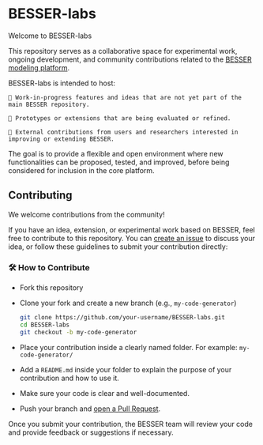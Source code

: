 # BESSER-labs

Welcome to BESSER-labs

This repository serves as a collaborative space for experimental work, ongoing development, and community contributions related to the [BESSER modeling platform](https://github.com/BESSER-PEARL/BESSER).

BESSER-labs is intended to host:

    🌱 Work-in-progress features and ideas that are not yet part of the main BESSER repository.

    🧪 Prototypes or extensions that are being evaluated or refined.

    🤝 External contributions from users and researchers interested in improving or extending BESSER.

The goal is to provide a flexible and open environment where new functionalities can be proposed, tested, and improved, before being considered for inclusion in the core platform.

## Contributing

We welcome contributions from the community!

If you have an idea, extension, or experimental work based on BESSER, feel free to contribute to this repository. You can [create an issue](https://github.com/BESSER-PEARL/BESSER-labs/issues/new/choose) to discuss your idea, or follow these guidelines to submit your contribution directly:

### 🛠 How to Contribute

- Fork this repository
- Clone your fork and create a new branch (e.g., `my-code-generator`)

    ```bash
    git clone https://github.com/your-username/BESSER-labs.git
    cd BESSER-labs
    git checkout -b my-code-generator

- Place your contribution inside a clearly named folder. For example: `my-code-generator/`
- Add a `README.md` inside your folder to explain the purpose of your contribution and how to use it.
- Make sure your code is clear and well-documented.
- Push your branch and [open a Pull Request](https://github.com/BESSER-PEARL/BESSER-labs/compare).

Once you submit your contribution, the BESSER team will review your code and provide feedback or suggestions if necessary.